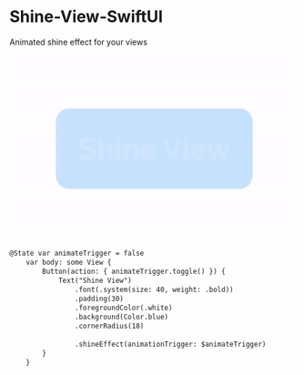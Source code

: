 # Shine-View-SwiftUI
Animated shine effect for your views

![Alt Text](https://github.com/voronoff2803/Shine-View-SwiftUI/blob/main/media/example.gif?raw=true)

```
@State var animateTrigger = false
    var body: some View {
        Button(action: { animateTrigger.toggle() }) {
            Text("Shine View")
                .font(.system(size: 40, weight: .bold))
                .padding(30)
                .foregroundColor(.white)
                .background(Color.blue)
                .cornerRadius(18)
            
                .shineEffect(animationTrigger: $animateTrigger)
        }
    }
```
